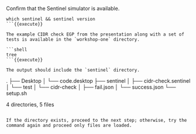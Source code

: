 Confirm that the Sentinel simulator is available.

```shell
which sentinel && sentinel version
```{{execute}}

The example CIDR check EGP from the presentation along with a set of tests is available in the `workshop-one` directory.

```shell
tree
```{{execute}}

The output should include the `sentinel` directory.

```
.
├── Desktop
│   └── code.desktop
├── sentinel
│   ├── cidr-check.sentinel
│   └── test
│       └── cidr-check
│           ├── fail.json
│           └── success.json
└── setup.sh

4 directories, 5 files
```

If the directory exists, proceed to the next step; otherwise, try the command again and proceed only files are loaded.

